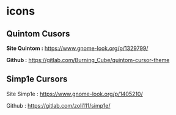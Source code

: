 # icons

## Quintom Cusors
**Site Quintom :**
https://www.gnome-look.org/p/1329799/

**Github :**
https://gitlab.com/Burning_Cube/quintom-cursor-theme

## Simp1e Cursors
Site Simp1e :
https://www.gnome-look.org/p/1405210/

Github :
https://gitlab.com/zoli111/simp1e/

